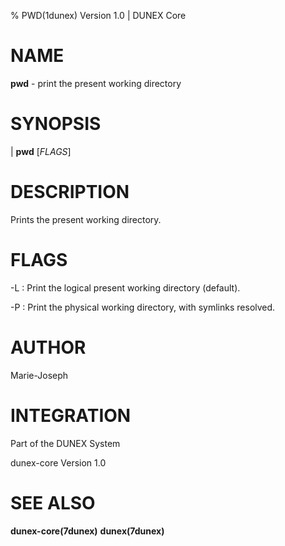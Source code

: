 % PWD(1dunex) Version 1.0 | DUNEX Core

NAME
====

**pwd** - print the present working directory

SYNOPSIS
========

| **pwd** [_FLAGS_]

DESCRIPTION
===========

Prints the present working directory.

FLAGS
=====

-L
: Print the logical present working directory (default).

-P
: Print the physical working directory, with symlinks resolved.

AUTHOR
======

Marie-Joseph

INTEGRATION
===========

Part of the DUNEX System

dunex-core Version 1.0

SEE ALSO
========

**dunex-core(7dunex)** **dunex(7dunex)**
